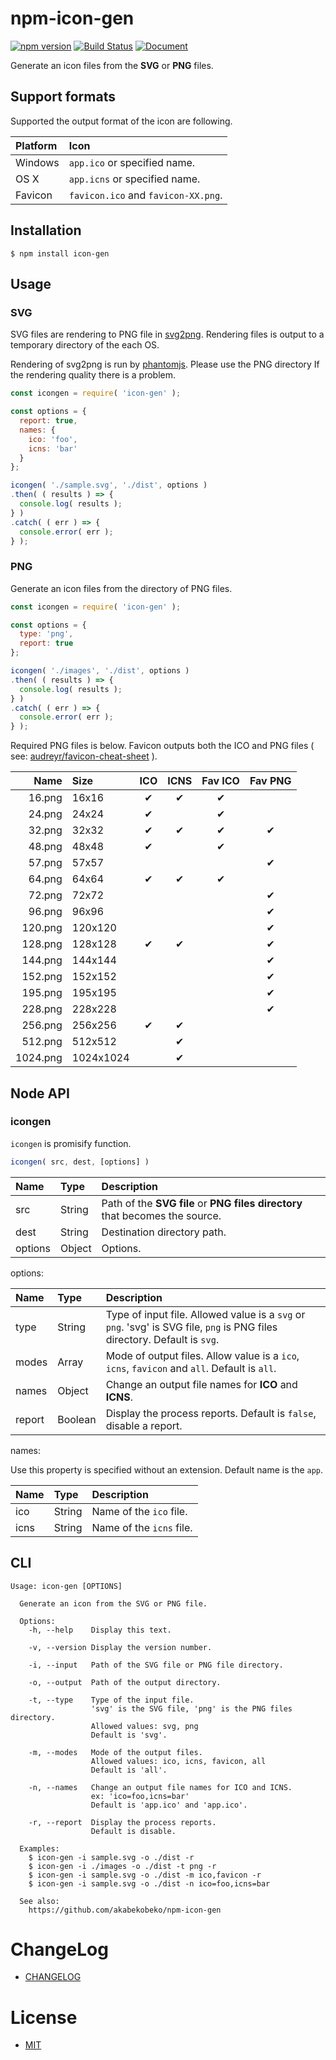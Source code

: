 # npm-icon-gen

[![npm version](https://badge.fury.io/js/icon-gen.svg)](https://badge.fury.io/js/icon-gen)
[![Build Status](https://travis-ci.org/akabekobeko/npm-icon-gen.svg?branch=master)](https://travis-ci.org/akabekobeko/npm-icon-gen)
[![Document](https://doc.esdoc.org/github.com/akabekobeko/npm-icon-gen/badge.svg?t=0)](https://doc.esdoc.org/github.com/akabekobeko/npm-icon-gen)

Generate an icon files from the **SVG** or **PNG** files.

## Support formats

Supported the output format of the icon are following.

| Platform | Icon |
|:---------|:-----|
|  Windows | `app.ico` or specified name. |
|     OS X | `app.icns` or specified name. |
|  Favicon | `favicon.ico` and `favicon-XX.png`. |

## Installation

```
$ npm install icon-gen
```

## Usage

### SVG

SVG files are rendering to PNG file in [svg2png](https://www.npmjs.com/package/svg2png). Rendering files is output to a temporary directory of the each OS.

Rendering of svg2png is run by [phantomjs](https://www.npmjs.com/package/phantomjs). Please use the PNG directory If the rendering quality there is a problem.

```js
const icongen = require( 'icon-gen' );

const options = {
  report: true,
  names: {
    ico: 'foo',
    icns: 'bar'
  }
};

icongen( './sample.svg', './dist', options )
.then( ( results ) => {
  console.log( results );
} )
.catch( ( err ) => {
  console.error( err );
} );
```

### PNG

Generate an icon files from the directory of PNG files.

```js
const icongen = require( 'icon-gen' );

const options = {
  type: 'png',
  report: true
};

icongen( './images', './dist', options )
.then( ( results ) => {
  console.log( results );
} )
.catch( ( err ) => {
  console.error( err );
} );
```

Required PNG files is below. Favicon outputs both the ICO and PNG files ( see: [audreyr/favicon-cheat-sheet](https://github.com/audreyr/favicon-cheat-sheet) ).

| Name     | Size      | ICO      | ICNS     | Fav ICO  | Fav PNG  |
|---------:|:----------|:--------:|:--------:|:--------:|:--------:|
|   16.png |     16x16 | &#10004; | &#10004; | &#10004; |          |
|   24.png |     24x24 | &#10004; |          | &#10004; |          |
|   32.png |     32x32 | &#10004; | &#10004; | &#10004; | &#10004; |
|   48.png |     48x48 | &#10004; |          | &#10004; |          |
|   57.png |     57x57 |          |          |          | &#10004; |
|   64.png |     64x64 | &#10004; | &#10004; | &#10004; |          |
|   72.png |     72x72 |          |          |          | &#10004; |
|   96.png |     96x96 |          |          |          | &#10004; |
|  120.png |   120x120 |          |          |          | &#10004; |
|  128.png |   128x128 | &#10004; | &#10004; |          | &#10004; |
|  144.png |   144x144 |          |          |          | &#10004; |
|  152.png |   152x152 |          |          |          | &#10004; |
|  195.png |   195x195 |          |          |          | &#10004; |
|  228.png |   228x228 |          |          |          | &#10004; |
|  256.png |   256x256 | &#10004; | &#10004; |          |          |
|  512.png |   512x512 |          | &#10004; |          |          |
| 1024.png | 1024x1024 |          | &#10004; |          |          |

## Node API

### icongen

`icongen` is promisify function.

```js
icongen( src, dest, [options] )
```

|    Name |   Type | Description |
|:--------|:-------|:------------|
|     src | String | Path of the **SVG file** or **PNG files directory** that becomes the source. |
|    dest | String | Destination directory path. |
| options | Object | Options. |

options:

|   Name |    Type | Description |
|:-------|:--------|:------------|
|   type |  String | Type of input file. Allowed value is a `svg` or `png`. 'svg' is SVG file, `png` is PNG files directory. Default is `svg`. |
|  modes |   Array | Mode of output files. Allow value is a `ico`, `icns`, `favicon` and `all`. Default is `all`. |
|  names |  Object | Change an output file names for **ICO** and **ICNS**. |
| report | Boolean | Display the process reports. Default is `false`, disable a report. |

names:

Use this property is specified without an extension. Default name is the `app`.

| Name | Type | Description |
|:--------|:--|:--|
| ico | String | Name of the `ico` file. |
| icns | String | Name of the `icns` file. |

## CLI

```
Usage: icon-gen [OPTIONS]

  Generate an icon from the SVG or PNG file.

  Options:
    -h, --help    Display this text.

    -v, --version Display the version number.

    -i, --input   Path of the SVG file or PNG file directory.

    -o, --output  Path of the output directory.

    -t, --type    Type of the input file.
                  'svg' is the SVG file, 'png' is the PNG files directory.
                  Allowed values: svg, png
                  Default is 'svg'.

    -m, --modes   Mode of the output files.
                  Allowed values: ico, icns, favicon, all
                  Default is 'all'.

    -n, --names   Change an output file names for ICO and ICNS.
                  ex: 'ico=foo,icns=bar'
                  Default is 'app.ico' and 'app.ico'.

    -r, --report  Display the process reports.
                  Default is disable.

  Examples:
    $ icon-gen -i sample.svg -o ./dist -r
    $ icon-gen -i ./images -o ./dist -t png -r
    $ icon-gen -i sample.svg -o ./dist -m ico,favicon -r
    $ icon-gen -i sample.svg -o ./dist -n ico=foo,icns=bar

  See also:
    https://github.com/akabekobeko/npm-icon-gen
```

# ChangeLog

* [CHANGELOG](CHANGELOG.md)

# License

* [MIT](LICENSE.txt)
